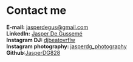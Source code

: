 # Contact me

<b>E-mail:</b> <a target="_blank" href="mailto:jasperdegus@gmail.com">jasperdegus@gmail.com</a><br>
<b>LinkedIn:</b> <a target="_blank" id="social-link" href="https://www.linkedin.com/in/jasperdegusseme">Jasper De Gussemé</a><br>
<b>Instagram DJ: </b> <a target="_blank" href="https://instagram.com/djbeatovrflw">djbeatovrflw</a><br>
<b>Instagram photography: </b> <a target="_blank" href="https://instagram.com/jasperdg_photography">jasperdg_photography</a><br>
<b>Github</b>:<a target="_blank" href="https://github.com/JasperDG828">JasperDG828</a>
